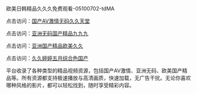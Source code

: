 欧美日韩精品久久久免费观看-05100702-tdMA

点击访问：<a href="https://heiliaowzu4ur.pages.dev">国产AV激情无码久久天堂</a>

点击访问：<a href="https://heiliaozj3tjd.pages.dev">亚洲无码国产精品九九九</a>

点击访问：<a href="https://heiliaoe8ajia.pages.dev">亚洲国产精品欧美久久</a>

点击访问：<a href="https://heiliaoxqkkct.pages.dev">久久婷婷五月综合色国产</a>

平台收录了各种类型的精品视频资源，包括国产AV激情、亚洲无码、欧美国产精品等。所有资源都支持极速播放与高清画质，快速加载，无广告干扰。无论你喜欢哪种风格的影片，都可以轻松找到，随时享受精彩内容。

<span style="display:none;">[Canonical link](https://github.com/fd20250708/fd11 ）</span>
